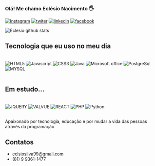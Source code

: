 
### Olá! Me chamo Eclésio Nacimento 🖐

[![Instagram](https://img.shields.io/badge/Instagram-E4405F?style=for-the-badge&logo=instagram&logoColor=white)](https://instagram.com/_eclesio_nascimento)
[![twiter](https://img.shields.io/badge/Twitter-1DA1F2?style=for-the-badge&logo=twitter&logoColor=white)](https://twiter.com/@eclesiosilva33)
[![linkedin](https://img.shields.io/badge/LinkedIn-0077B5?style=for-the-badge&logo=linkedin&logoColor=white)](https://linkedin.com/in/elcelio-nascimento1989)
[![facebook](https://img.shields.io/badge/Facebook-1877F2?style=for-the-badge&logo=facebook&logoColor=white)](https://facebook.com/in/elcelio-nascimento1989)

![Eclesio github stats](https://github-readme-stats.vercel.app/api?username=Eclesio2022&show_icon=true&theme=radical)

## Tecnologia que eu uso no meu dia

<div style="display: inline_block"></br>
  <img align="center" alt="HTML5" src="https://img.shields.io/badge/HTML5-E34F26?style=for-the-badge&logo=html5&logoColor=white"/>
  <img align="center" alt="Javascript" src="https://img.shields.io/badge/JavaScript-323330?style=for-the-badge&logo=javascript&logoColor=F7DF1E"/>
  <img align="center" alt="CSS3" src="https://img.shields.io/badge/CSS3-1572B6?style=for-the-badge&logo=css3&logoColor=white"/>
  <img align="center" alt="Java" src="https://img.shields.io/badge/Java-ED8B00?style=for-the-badge&logo=openjdk&logoColor=white"/>
  <img align="center" alt="Microsoft office" src="https://img.shields.io/badge/PostgreSQL-316192?style=for-the-badge&logo=postgresql&logoColor=white"/>
  <img align="center" alt="PostgreSql" src="https://img.shields.io/badge/Microsoft_Office-D83B01?style=for-the-badge&logo=microsoft-office&logoColor=white"/>
  <img align="center" alt="MYSQL" src="https://img.shields.io/badge/MySQL-00000F?style=for-the-badge&logo=mysql&logoColor=white"/>

</div></br>

## Em estudo...
<div style="display: inline_block"></br>
  <img align="center" alt="JQUERY" src="https://img.shields.io/badge/jQuery-0769AD?style=for-the-badge&logo=jquery&logoColor=white"/>
  <img align="center" alt="VALVUE" src="https://img.shields.io/badge/Vue.js-35495E?style=for-the-badge&logo=vue.js&logoColor=4FC08D"/>
  <img align="center" alt="REACT" src="https://img.shields.io/badge/React-20232A?style=for-the-badge&logo=react&logoColor=61DAFB"/>
  <img align="center" alt="PHP" src="https://img.shields.io/badge/PHP-777BB4?style=for-the-badge&logo=php&logoColor=white"/>
  <img align="center" alt="Python" src="https://img.shields.io/badge/Python-14354C?style=for-the-badge&logo=python&logoColor=white"/>
</div></br>

Apaixonado por tecnologia, educação e por mudar a vida das pessoas através da programação.

## Contatos
- eclsiosilva99@gmail.com
- (81) 9 9361-1477

